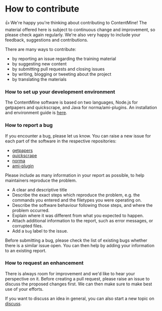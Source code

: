 # How to contribute

:+1: We're happy you're thinking about contributing to ContentMine! The material offered here is subject to continuous change and improvement, so please check again regularly. We're also very happy to include your feedback, suggestions and contributions.

There are many ways to contribute:
- by reporting an issue regarding the training material
- by suggesting new content
- by submitting pull requests and closing issues
- by writing, blogging or tweeting about the project
- by translating the materials

### How to set up your development environment

The ContentMine software is based on two languages, Node.js for getpapers and quickscrape, and Java for norma/ami-plugins. An installation and environment guide is [here](installation).

### How to report a bug

If you encounter a bug, please let us know. You can raise a new issue for each part of the software in the respective repositories:
* [getpapers](https://github.com/ContentMine/getpapers/issues)
* [quickscrape](https://github.com/ContentMine/quickscrape/issues)
* [norma](https://github.com/ContentMine/norma/issues)
* [ami-plugin](https://github.com/ContentMine/ami-plugin/issues)

Please include as many information in your report as possible, to help maintainers reproduce the problem.

* A clear and descriptive title
* Describe the exact steps which reproduce the problem, e.g. the commands you entered and the filetypes you were operating on.
* Describe the software behaviour following those steps, and where the problem occurred.
* Explain where it was different from what you expected to happen.
* Attach additional information to the report, such as error messages, or corrupted files.
* Add a `bug` label to the issue.

Before submitting a bug, please check the list of existing bugs whether there is a similar issue open. You can then help by adding your information to an existing report.

### How to request an enhancement

There is always room for improvement and we'd like to hear your perspective on it. Before creating a pull request, please raise an issue to discuss the proposed changes first. We can then make sure to make best use of your efforts.

If you want to discuss an idea in general, you can also start a new topic on [discuss](http://discuss.contentmine.org/).

